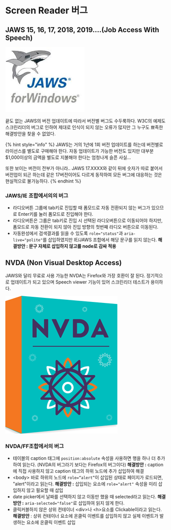 # Screen Reader 버그

## JAWS 15, 16, 17, 2018, 2019....\(**Job Access With Speech\)**

![](../../.gitbook/assets/image%20%2853%29.png)

끝도 없는 JAWS의 버전 업데이트에 따라서 버전별 버그도 수두룩하다. W3C의 예제도 스크린리더의 버그로 인하여 제대로 인식이 되지 않는 오류가 많지만 그 누구도 뾰족한 해결방안을 찾을 수 없었다.

{% hint style="info" %}
JAWS는 거의 1년에 1회 버전 업데이트를 하는데 버전별로 라이선스를 별도로 구매해야 한다. 자동 업데이트가 가능한 버전도 있지만 대부분 $1,000이상의 금액을 별도로 지불해야 한다는 엄청나게 슬픈 사실...

또한 보이는 버전이 전부가 아니라.. JAWS 17.XXXX와 같이 뒤에 숫자가 따로 붙어서 버전업이 되곤 하는데 같은 17버전이어도 다르게 동작하여 모든 버그에 대응하는 것은 현실적으로 불가능하다.
{% endhint %}

### JAWS/IE 조합에서의의 버그

* 라디오버튼 그룹에 tab키로 진입할 때 폼모드로 자동 전환되지 않는 버그가 있으므로  Enter키를 눌러 폼모드로 진입해야 한다. 
* 라디오버튼은 그룹은 tab키로 진입 시 선택된 라디오버튼으로 이동되어야 하지만, 폼모드로 자동 전환이 되지 않아 진입 방향의 첫번째 라디오 버튼으로 이동된다. 
* 자동완성에서 검색결과를 읽을 수 있도록 `role="status"`과 `aria-live="polite"`를 삽입하였지만 IE/JAWS 조합에서 해당 문구를 읽지 않는다. **해결방안 : 문구 자체로 삽입하지 않고를 node로 감싸 적용**

## NVDA \(Non Visual Desktop Access\)

JAWS와 달리 무료로 사용 가능한 NVDA는 Firefox와 가장 호환이 잘 된다. 정기적으로 업데이트가 되고 있으며 Speech viewer 기능이 있어 스크린리더 테스트가 용이하다.

![](../../.gitbook/assets/image%20%2859%29.png)

### NVDA/FF조합에서의 버그

* 테이블의 caption 태그에 `position:absolute` 속성을 사용하면 행을 하나 더 추가하여 읽는다.  \(NVDA의 버그라기 보다는 Firefox의 버그이다\)  **해결방안 :** caption에 직접 사용하지 않고 caption 태그의 하위 노드에 추가 삽입하여 해결 
* &lt;body&gt; 바로 하위의 노드에  `role=“alert”`이 삽입된 상태로 페이지가 로드되면, "alert"이라고 읽는다. **해결방안 :** 삽입되는 요소에 `role="alert"` 속성을 미리 삽입하지 않고 필요할 때 삽입 
* date picker에서 날짜를 선택하지 않고 이동만 했을 때 selected라고 읽는다. **해결방안 :** `aria-selected="false"`로 삽입하여 읽지 않게 한다. 
* 클릭커블하지 않은 상위 컨테이너 &lt;div&gt;나 &lt;h&gt;요소를 Clickable이라고 읽는다. **해결방안** : 상위 컨테이너 요소에 온클릭 이벤트를 삽입하지 않고 실제 이벤트가 발생하는 요소에 온클릭 이벤트 삽입

